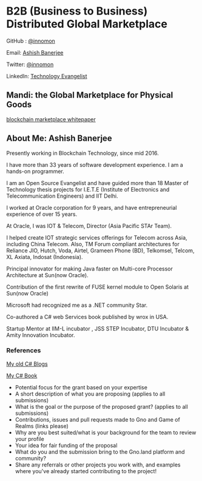 # B2B (Business to Business) Distributed Global Marketplace

GitHub : [@innomon](https://github.com/innomon)

Email: [Ashish Banerjee](mailto:tech@AshishBanerjee.com)

Twitter: [@innomon](https://x.com/innomon)

LinkedIn: [Technology Evangelist](https://www.linkedin.com/in/ashban/)

## Mandi: the Global Marketplace for Physical Goods

[blockchain marketplace whitepaper](https://docs.google.com/document/d/16sgjimjbnBuRIfM6hsqM_-ywOwrj240L7tB31MZL1qo/edit#heading=h.oc04iae3914t)




## About Me: Ashish Banerjee
Presently working in Blockchain Technology, since mid 2016. 

I have more than 33 years of software development experience. I am a hands-on programmer.

I am an Open Source Evangelist and have guided more than 18 Master of Technology thesis projects for I.E.T.E (Institute of Electronics and Telecommunication Engineers) and IIT Delhi.

I worked at Oracle corporation for 9 years, and have entrepreneurial experience of over 15 years. 

At Oracle, I was IOT & Telecom,  Director (Asia Pacific STAr Team).

I helped create IOT strategic services offerings for Telecom across Asia, including China Telecom. Also, TM Forum compliant architectures for Reliance JIO, Hutch, Voda, Airtel, Grameen Phone (BD), Telkomsel, Telcom, XL Axiata, Indosat (Indonesia). 

Principal innovator for making Java faster on Multi-core Processor Architecture at Sun(now Oracle). 

Contribution of the first rewrite of FUSE kernel module to Open Solaris at Sun(now Oracle)

Microsoft had recognized me as a .NET community Star.

Co-authored a C# web Services book published by wrox in USA.

Startup Mentor at IIM-L incubator , JSS STEP Incubator, DTU Incubator  & Amity Innovation Incubator.

### References

[My old C# Blogs](https://www.c-sharpcorner.com/members/ashish-banerjee2/articles)

[My C# Book](https://www.amazon.com/Professional-Web-Services-Building-Remoting/dp/1861004397)

* Potential focus for the grant based on your expertise  
* A short description of what you are proposing (applies to all submissions)
* What is the goal or the purpose of the proposed grant? (applies to all submissions)
* Contributions, issues and pull requests made to Gno and Game of Realms (links please)
* Why are you best suited/what is your background for the team to review your profile
* Your idea for fair funding of the proposal
* What do you and the submission bring to the Gno.land platform and community?
* Share any referrals or other projects you work with, and examples where you've already started contributing to the project!

